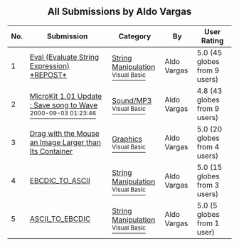 ﻿<div align="center">

## All Submissions by Aldo Vargas

</div>

No.  | Submission | Category | By   | User Rating
---- | ---------- | -------- | ---- | -----------
1 | [Eval \(Evaluate String Expression\) \*REPOST\*<br />](https://github.com/Planet-Source-Code/aldo-vargas-eval-evaluate-string-expression-repost__1-21856) | [String Manipulation<br /><sup>Visual Basic</sup>](../ByCategory/string-manipulation__1-5.md) | Aldo Vargas | 5.0 (45 globes from 9 users)
2 | [MicroKit 1\.01 Update : Save song to Wave<br /><sup>2000-09-03 01:23:46</sup>](https://github.com/Planet-Source-Code/aldo-vargas-microkit-1-01-update-save-song-to-wave__1-11227) | [Sound/MP3<br /><sup>Visual Basic</sup>](../ByCategory/sound-mp3__1-45.md) | Aldo Vargas | 4.8 (43 globes from 9 users)
3 | [Drag with the Mouse an Image Larger than Its Container<br />](https://github.com/Planet-Source-Code/aldo-vargas-drag-with-the-mouse-an-image-larger-than-its-container__1-12047) | [Graphics<br /><sup>Visual Basic</sup>](../ByCategory/graphics__1-46.md) | Aldo Vargas | 5.0 (20 globes from 4 users)
4 | [EBCDIC\_TO\_ASCII<br />](https://github.com/Planet-Source-Code/aldo-vargas-ebcdic-to-ascii__1-5897) | [String Manipulation<br /><sup>Visual Basic</sup>](../ByCategory/string-manipulation__1-5.md) | Aldo Vargas | 5.0 (15 globes from 3 users)
5 | [ASCII\_TO\_EBCDIC<br />](https://github.com/Planet-Source-Code/aldo-vargas-ascii-to-ebcdic__1-5902) | [String Manipulation<br /><sup>Visual Basic</sup>](../ByCategory/string-manipulation__1-5.md) | Aldo Vargas | 5.0 (5 globes from 1 user)
